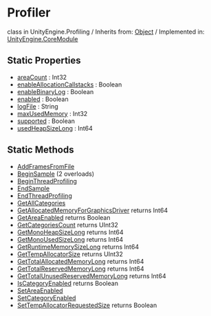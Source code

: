 # Profiler
class in UnityEngine.Profiling
 / Inherits from: <a href="https://docs.unity3d.com/6000.0/Documentation/ScriptReference/Object.html" target="_blank">Object</a> / Implemented in: <a href="https://docs.unity3d.com/6000.0/Documentation/ScriptReference/UnityEngine.CoreModule.html" target="_blank">UnityEngine.CoreModule</a>
## Static Properties
- <a href="https://docs.unity3d.com/6000.0/Documentation/ScriptReference/Profiler-areaCount.html" target="_blank">areaCount</a> : Int32
- <a href="https://docs.unity3d.com/6000.0/Documentation/ScriptReference/Profiler-enableAllocationCallstacks.html" target="_blank">enableAllocationCallstacks</a> : Boolean
- <a href="https://docs.unity3d.com/6000.0/Documentation/ScriptReference/Profiler-enableBinaryLog.html" target="_blank">enableBinaryLog</a> : Boolean
- <a href="https://docs.unity3d.com/6000.0/Documentation/ScriptReference/Profiler-enabled.html" target="_blank">enabled</a> : Boolean
- <a href="https://docs.unity3d.com/6000.0/Documentation/ScriptReference/Profiler-logFile.html" target="_blank">logFile</a> : String
- <a href="https://docs.unity3d.com/6000.0/Documentation/ScriptReference/Profiler-maxUsedMemory.html" target="_blank">maxUsedMemory</a> : Int32
- <a href="https://docs.unity3d.com/6000.0/Documentation/ScriptReference/Profiler-supported.html" target="_blank">supported</a> : Boolean
- <a href="https://docs.unity3d.com/6000.0/Documentation/ScriptReference/Profiler-usedHeapSizeLong.html" target="_blank">usedHeapSizeLong</a> : Int64
## Static Methods
- <a href="https://docs.unity3d.com/6000.0/Documentation/ScriptReference/Profiler.AddFramesFromFile.html" target="_blank">AddFramesFromFile</a>
- <a href="https://docs.unity3d.com/6000.0/Documentation/ScriptReference/Profiler.BeginSample.html" target="_blank">BeginSample</a> (2 overloads)
- <a href="https://docs.unity3d.com/6000.0/Documentation/ScriptReference/Profiler.BeginThreadProfiling.html" target="_blank">BeginThreadProfiling</a>
- <a href="https://docs.unity3d.com/6000.0/Documentation/ScriptReference/Profiler.EndSample.html" target="_blank">EndSample</a>
- <a href="https://docs.unity3d.com/6000.0/Documentation/ScriptReference/Profiler.EndThreadProfiling.html" target="_blank">EndThreadProfiling</a>
- <a href="https://docs.unity3d.com/6000.0/Documentation/ScriptReference/Profiler.GetAllCategories.html" target="_blank">GetAllCategories</a>
- <a href="https://docs.unity3d.com/6000.0/Documentation/ScriptReference/Profiler.GetAllocatedMemoryForGraphicsDriver.html" target="_blank">GetAllocatedMemoryForGraphicsDriver</a> returns Int64
- <a href="https://docs.unity3d.com/6000.0/Documentation/ScriptReference/Profiler.GetAreaEnabled.html" target="_blank">GetAreaEnabled</a> returns Boolean
- <a href="https://docs.unity3d.com/6000.0/Documentation/ScriptReference/Profiler.GetCategoriesCount.html" target="_blank">GetCategoriesCount</a> returns UInt32
- <a href="https://docs.unity3d.com/6000.0/Documentation/ScriptReference/Profiler.GetMonoHeapSizeLong.html" target="_blank">GetMonoHeapSizeLong</a> returns Int64
- <a href="https://docs.unity3d.com/6000.0/Documentation/ScriptReference/Profiler.GetMonoUsedSizeLong.html" target="_blank">GetMonoUsedSizeLong</a> returns Int64
- <a href="https://docs.unity3d.com/6000.0/Documentation/ScriptReference/Profiler.GetRuntimeMemorySizeLong.html" target="_blank">GetRuntimeMemorySizeLong</a> returns Int64
- <a href="https://docs.unity3d.com/6000.0/Documentation/ScriptReference/Profiler.GetTempAllocatorSize.html" target="_blank">GetTempAllocatorSize</a> returns UInt32
- <a href="https://docs.unity3d.com/6000.0/Documentation/ScriptReference/Profiler.GetTotalAllocatedMemoryLong.html" target="_blank">GetTotalAllocatedMemoryLong</a> returns Int64
- <a href="https://docs.unity3d.com/6000.0/Documentation/ScriptReference/Profiler.GetTotalReservedMemoryLong.html" target="_blank">GetTotalReservedMemoryLong</a> returns Int64
- <a href="https://docs.unity3d.com/6000.0/Documentation/ScriptReference/Profiler.GetTotalUnusedReservedMemoryLong.html" target="_blank">GetTotalUnusedReservedMemoryLong</a> returns Int64
- <a href="https://docs.unity3d.com/6000.0/Documentation/ScriptReference/Profiler.IsCategoryEnabled.html" target="_blank">IsCategoryEnabled</a> returns Boolean
- <a href="https://docs.unity3d.com/6000.0/Documentation/ScriptReference/Profiler.SetAreaEnabled.html" target="_blank">SetAreaEnabled</a>
- <a href="https://docs.unity3d.com/6000.0/Documentation/ScriptReference/Profiler.SetCategoryEnabled.html" target="_blank">SetCategoryEnabled</a>
- <a href="https://docs.unity3d.com/6000.0/Documentation/ScriptReference/Profiler.SetTempAllocatorRequestedSize.html" target="_blank">SetTempAllocatorRequestedSize</a> returns Boolean
